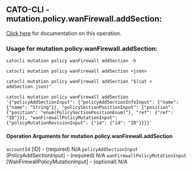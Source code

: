 
## CATO-CLI - mutation.policy.wanFirewall.addSection:
[Click here](https://api.catonetworks.com/documentation/#mutation-addSection) for documentation on this operation.

### Usage for mutation.policy.wanFirewall.addSection:

`catocli mutation policy wanFirewall addSection -h`

`catocli mutation policy wanFirewall addSection <json>`

`catocli mutation policy wanFirewall addSection "$(cat < addSection.json)"`

`catocli mutation policy wanFirewall addSection '{"policyAddSectionInput": {"policyAddSectionInfoInput": {"name": {"name": "String"}}, "policySectionPositionInput": {"position": {"position": "enum(PolicySectionPositionEnum)"}, "ref": {"ref": "ID"}}}, "wanFirewallPolicyMutationInput": {"policyMutationRevisionInput": {"id": {"id": "ID"}}}}'`

#### Operation Arguments for mutation.policy.wanFirewall.addSection ####
`accountId` [ID] - (required) N/A 
`policyAddSectionInput` [PolicyAddSectionInput] - (required) N/A 
`wanFirewallPolicyMutationInput` [WanFirewallPolicyMutationInput] - (optional) N/A 
